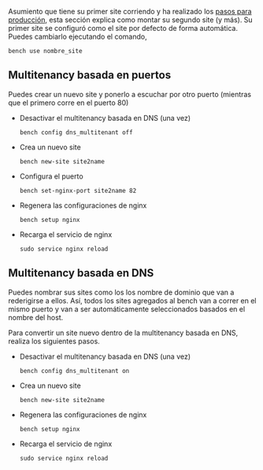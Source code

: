 <!-- add-breadcrumbs -->
Asumiento que tiene su primer site corriendo y ha realizado los
 [pasos para producción](setup-production.html), esta sección explica como montar su segundo site (y más).
 Su primer site se configuró como el site por defecto de forma automática. Puedes cambiarlo ejecutando el comando,

	bench use nombre_site




Multitenancy basada en puertos
-----------------------

Puedes crear un nuevo site y ponerlo a escuchar por otro puerto (mientras que el primero corre en el puerto 80)

* Desactivar el multitenancy basada en DNS (una vez)

	`bench config dns_multitenant off`

* Crea un nuevo site

	`bench new-site site2name`

* Configura el puerto

	`bench set-nginx-port site2name 82`

* Regenera las configuraciones de nginx

	`bench setup nginx`

* Recarga el servicio de nginx

	`sudo service nginx reload`


Multitenancy basada en DNS
----------------------

Puedes nombrar sus sites como los los nombre de dominio que van a rederigirse a ellos. Así, todos los sites agregados al bench van a correr en el mismo puerto y van a ser automáticamente seleccionados basados en el nombre del host.

Para convertir un site nuevo dentro de la multitenancy basada en DNS, realiza los siguientes pasos.

* Desactivar el multitenancy basada en DNS (una vez)

	`bench config dns_multitenant on`

* Crea un nuevo site

	`bench new-site site2name`

* Regenera las configuraciones de nginx

	`bench setup nginx`

* Recarga el servicio de nginx

	`sudo service nginx reload`
